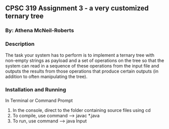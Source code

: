 ## CPSC 319 Assignment 3 - a very customized ternary tree
### By: Athena McNeil-Roberts

### Description

The task your system has to perform is to implement a ternary tree with non-empty strings as payload and a set of operations on the tree so that the system can read in a sequence of these operations from the input file and outputs the results from those operations that produce certain outputs (in addition to often manipulating the tree).

### Installation and Running

In Terminal or Command Prompt
  1. In the console, direct to the folder containing source files using cd <filepath>
  2. To compile, use command --> javac *.java
  3. To run, use command --> java Input <inputFileName> <outputFileName>
